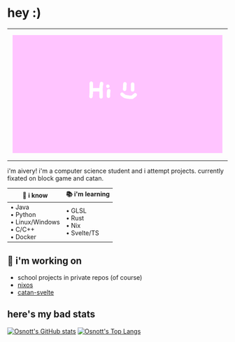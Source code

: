 # hey :)

---

<p align="center">
  <img src="hi_banner.gif" alt="animated" />
</p>

---

i'm aivery! i'm a computer science student and i attempt projects. currently fixated on block game and catan.

<div align="center">

| **🧠 i know** | **📚 i'm learning** |
| --- | --- |
| • Java <br>• Python <br>• Linux/Windows <br>• C/C++ <br>• Docker | • GLSL <br>• Rust <br>• Nix <br>• Svelte/TS |

</div>

## 🔭 i'm working on 

- school projects in private repos (of course)
- [nixos](https://github.com/Osnott/nixos)
- [catan-svelte](https://github.com/Osnott/catan-svelte)

##  here's my bad stats

[![Osnott's GitHub stats](https://github-readme-stats.vercel.app/api?username=osnott&theme=catppuccin_mocha)](https://github.com/anuraghazra/github-readme-stats)
[![Osnott's Top Langs](https://github-readme-stats.vercel.app/api/top-langs/?username=osnott&layout=donut&theme=catppuccin_mocha)](https://github.com/anuraghazra/github-readme-stats)
